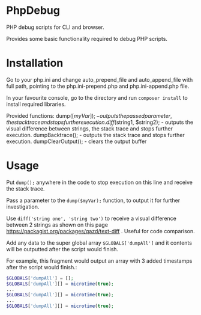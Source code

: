 # PhpDebug
PHP debug scripts for CLI and browser.

Provides some basic functionality required to debug PHP scripts.

# Installation
Go to your php.ini and change auto_prepend_file and auto_append_file with full path, pointing to the php.ini-prepend.php and php.ini-append.php file.

In your favourite console, go to the directory and run `composer install` to install required libraries.

Provided functions:
dump([$myVar]); - outputs the passed parameter, the stack trace and stops further execution.
diff($string1, $string2); - outputs the visual difference between strings, the stack trace and stops further execution. 
dumpBacktrace(); - outputs the stack trace and stops further execution.
dumpClearOutput(); - clears the output buffer

# Usage
Put `dump();` anywhere in the code to stop execution on this line and receive the stack trace.

Pass a parameter to the `dump($myVar);` function, to output it for further investigation.

Use `diff('string one', 'string two')` to receive a visual difference between 2 strings as shown on this page https://packagist.org/packages/qazd/text-diff . Useful for code comparison.

Add any data to the super global array `$GLOBALS['dumpAll']` and it contents will be outputted after the script would finish.

For example, this fragment would output an array with 3 added timestamps after the script would finish.:
```php
$GLOBALS['dumpAll'] = [];
$GLOBALS['dumpAll'][] = microtime(true);
...
$GLOBALS['dumpAll'][] = microtime(true);
...
$GLOBALS['dumpAll'][] = microtime(true);
```
